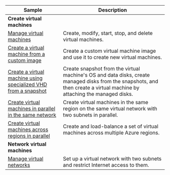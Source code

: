 | Sample  | Description |
|---|---|
| **Create virtual machines** ||
| [Manage virtual machines][1] | Create, modify, start, stop, and delete virtual machines. |
| [Create a virtual machine from a custom image][2] | Create a custom virtual machine image and use it to create new virtual machines. | 
| [Create a virtual machine using specialized VHD from a snapshot][3] | Create snapshot from the virtual machine's OS and data disks, create managed disks from the snapshots, and then create a virtual machine by attaching the managed disks. |  
| [Create virtual machines in parallel in the same network][4] | Create virtual machines in the same region on the same virtual network with two subnets in parallel. |
| [Create virtual machines across regions in parallel][5] | Create and load-balance a set of virtual machines across multiple Azure regions. |
| **Network virtual machines** || 
| [Manage virtual networks][6] | Set up a virtual network with two subnets and restrict Internet access to them. |

[1]: ../index.yml
[2]: https://github.com/Azure-Samples/managed-disk-java-create-virtual-machine-using-custom-image/
[3]: https://github.com/Azure-Samples/managed-disk-java-create-virtual-machine-using-specialized-disk-from-vhd/
[4]: https://github.com/Azure-Samples/compute-java-manage-virtual-machines-in-parallel/
[5]: ../index.yml
[6]: ../index.yml
